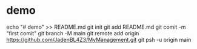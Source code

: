 # demo 
echo "# demo" >> README.md 
git init 
git add README.md 
git comit -m "first comit" 
git branch -M main 
git remote add origin https://github.com/JadenBL4Z3/MyManagement.git
git psh -u origin main
